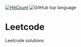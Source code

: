 [![HitCount](http://hits.dwyl.com/vsuraj3/vsuraj3/Leetcode.svg)](http://hits.dwyl.com/vsuraj3/vsuraj3/Leetcode)
![GitHub top language](https://img.shields.io/github/languages/top/vsuraj3/Leetcode?logo=Java)
# Leetcode
Leetcode solutions
